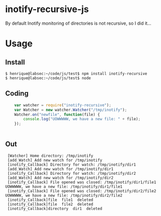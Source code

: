 inotify-recursive-js
====================

By default Inotify monitoring of directories is not recursive, so I did it... 


# Usage

## Install
    $ henrique@labsec:~/code/js/test$ npm install inotify-recursive
    $ henrique@labsec:~/code/js/test$ node

## Coding
```javascript
    var watcher = require("inotify-recursive");
    var Watcher = new watcher.Watcher("/tmp/inotify");
    Watcher.on("newfile", function(file) {
        console.log("UOWWWWW, we have a new file: " + file);
    });
    
```

## Out
```
 [Watcher] Home directory: /tmp/inotify
 [add_Watch] Add new watch for /tmp/inotify
 [inotify_Callback] Directory for watch: /tmp/inotify/dir1
 [add_Watch] Add new watch for /tmp/inotify/dir1
 [inotify_Callback] Directory for watch: /tmp/inotify/dir2
 [add_Watch] Add new watch for /tmp/inotify/dir2
 [inotify_Callback] File opened was closed: /tmp/inotify/dir1/file1
UOWWWWW, we have a new file: /tmp/inotify/dir1/file1
 [inotify_Callback] File opened was closed: /tmp/inotify/dir2/file2
UOWWWWW, we have a new file: /tmp/inotify/dir2/file2
 [inotify_Callback]file  file1  deleted
 [inotify_Callback]file  file2  deleted
 [inotify_Callback]directory  dir1  deleted

```
